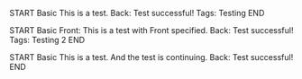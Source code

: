 <!-- NOT A CARD BECAUSE ITS IGNORED -->
START
Basic
This is a test.
Back: Test successful!
Tags: Testing
END

<!-- NOT A CARD BECAUSE ITS IGNORED -->
START
Basic
Front: This is a test with Front specified.
Back: Test successful!
Tags: Testing 2
END

<!-- NOT A CARD BECAUSE ITS IGNORED -->
START
Basic
This is a test.
And the test is continuing.
Back: Test successful!
END